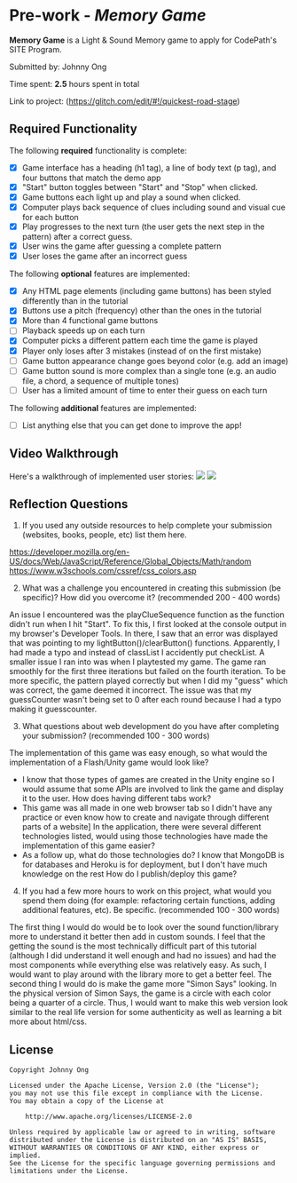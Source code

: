 # Pre-work - *Memory Game*

**Memory Game** is a Light & Sound Memory game to apply for CodePath's SITE Program. 

Submitted by: Johnny Ong

Time spent: **2.5** hours spent in total

Link to project: (https://glitch.com/edit/#!/quickest-road-stage)

## Required Functionality

The following **required** functionality is complete:

* [x] Game interface has a heading (h1 tag), a line of body text (p tag), and four buttons that match the demo app
* [x] "Start" button toggles between "Start" and "Stop" when clicked. 
* [x] Game buttons each light up and play a sound when clicked. 
* [x] Computer plays back sequence of clues including sound and visual cue for each button
* [x] Play progresses to the next turn (the user gets the next step in the pattern) after a correct guess. 
* [x] User wins the game after guessing a complete pattern
* [x] User loses the game after an incorrect guess

The following **optional** features are implemented:

* [x] Any HTML page elements (including game buttons) has been styled differently than in the tutorial
* [x] Buttons use a pitch (frequency) other than the ones in the tutorial
* [x] More than 4 functional game buttons
* [ ] Playback speeds up on each turn
* [x] Computer picks a different pattern each time the game is played
* [x] Player only loses after 3 mistakes (instead of on the first mistake)
* [ ] Game button appearance change goes beyond color (e.g. add an image)
* [ ] Game button sound is more complex than a single tone (e.g. an audio file, a chord, a sequence of multiple tones)
* [ ] User has a limited amount of time to enter their guess on each turn

The following **additional** features are implemented:

- [ ] List anything else that you can get done to improve the app!

## Video Walkthrough

Here's a walkthrough of implemented user stories:
![](http://g.recordit.co/opd2qNynDe.gif)
![](http://g.recordit.co/60vKXYHyuM.gif)


## Reflection Questions
1. If you used any outside resources to help complete your submission (websites, books, people, etc) list them here. 

https://developer.mozilla.org/en-US/docs/Web/JavaScript/Reference/Global_Objects/Math/random
https://www.w3schools.com/cssref/css_colors.asp

2. What was a challenge you encountered in creating this submission (be specific)? How did you overcome it? (recommended 200 - 400 words) 

An issue I encountered was the playClueSequence function as the function didn't run when I hit "Start". To fix this, I first looked at the console output
in my browser's Developer Tools. In there, I saw that an error was displayed that was pointing to my  lightButton()/clearButton() functions. Apparently,
I had made a typo and instead of classList I accidently put checkList. A smaller issue I ran into was when I playtested my game. The game ran smoothly
for the first three iterations but failed on the fourth iteration. To be more specific, the pattern played correctly but when I did my "guess" which was
correct, the game deemed it incorrect. The issue was that my guessCounter wasn't being set to 0 after each round because I had a typo making it guesscounter.

3. What questions about web development do you have after completing your submission? (recommended 100 - 300 words) 

The implementation of this game was easy enough, so what would the implementation of a Flash/Unity game would look like? 
 - I know that those types of games are created in the Unity engine so I would assume that some APIs are involved to link the game and display it to the user.
How does having different tabs work?
 - This game was all made in one web browser tab so I didn't have any practice or even know how to create and navigate through different parts of a website]
In the application, there were several different technologies listed, would using those technologies have made the implementation of this game easier?
  - As a follow up, what do those technologies do? I know that MongoDB is for databases and Heroku is for deployment, but I don't have much knowledge on the rest
How do I publish/deploy this game?

4. If you had a few more hours to work on this project, what would you spend them doing (for example: refactoring certain functions, adding additional features, etc). Be specific. (recommended 100 - 300 words) 

The first thing I would do would be to look over the sound function/library more to understand it better then add in custom sounds. I feel that the
getting the sound is the most technically difficult part of this tutorial (although I did understand it well enough and had no issues) and had the most components while everything else was relatively easy. 
As such, I would want to play around with the library more to get a better feel. The second thing I would do is make the game more "Simon Says" looking. 
In the physical version of Simon Says, the game is a circle with each color being a quarter of a circle. Thus, I would want to make this web version look
similar to the real life version for some authenticity as well as learning a bit more about html/css.



## License

    Copyright Johnny Ong

    Licensed under the Apache License, Version 2.0 (the "License");
    you may not use this file except in compliance with the License.
    You may obtain a copy of the License at

        http://www.apache.org/licenses/LICENSE-2.0

    Unless required by applicable law or agreed to in writing, software
    distributed under the License is distributed on an "AS IS" BASIS,
    WITHOUT WARRANTIES OR CONDITIONS OF ANY KIND, either express or implied.
    See the License for the specific language governing permissions and
    limitations under the License.
